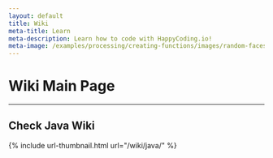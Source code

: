 ```yaml
---
layout: default
title: Wiki
meta-title: Learn
meta-description: Learn how to code with HappyCoding.io!
meta-image: /examples/processing/creating-functions/images/random-faces-2.png
---
```


# Wiki Main Page

---

## Check Java Wiki

<div class="thumbnail-link-container">
{% include url-thumbnail.html url="/wiki/java/" %}
</div>